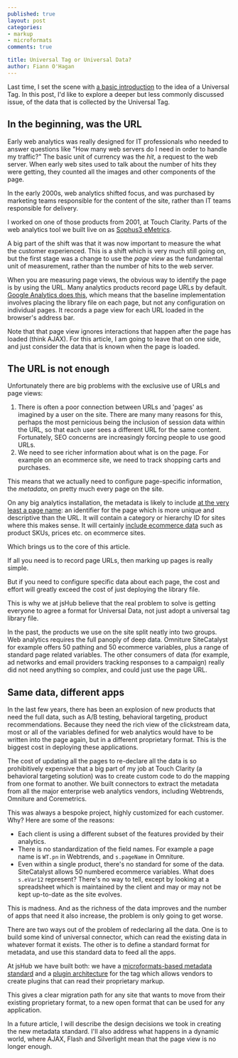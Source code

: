 ```yaml
---
published: true
layout: post
categories: 
- markup
- microformats
comments: true

title: Universal Tag or Universal Data?
author: Fiann O'Hagan
--- 
```


<div class="pullout note">
  <p>Last time, I set the scene with <a href="/blog/2009/10/16/what_is_a_universal_tag/">a basic introduction</a> to the idea of a Universal Tag. In this post, I'd like to explore a deeper but less commonly discussed issue, of the data that is collected by the Universal Tag.</p>
</div>

## In the beginning, was the URL ##

Early web analytics was really designed for IT professionals who needed to answer questions like "How many web servers do I need in order to handle my traffic?" The basic unit of currency was the *hit*, a request to the web server. When early web sites used to talk about the number of hits they were getting, they counted all the images and other components of the page.

In the early 2000s, web analytics shifted focus, and was purchased by marketing teams responsible for the content of the site, rather than IT teams responsible for delivery. 

I worked on one of those products from 2001, at Touch Clarity. Parts of the web analytics tool we built live on as [Sophus3 eMetrics][sophus].

 [sophus]: http://www.sophus3.co.uk/

A big part of the shift was that it was now important to measure the what the customer experienced. This is a shift which is very much still going on, but the first stage was a change to use the *page view* as the fundamental unit of measurement, rather than the number of hits to the web server.

When you are measuring page views, the obvious way to identify the page is by using the URL. Many analytics products record page URLs by default. [Google Analytics does this][ga], which means that the baseline implementation involves placing the library file on each page, but not any configuration on individual pages. It records a page view for each URL loaded in the browser's address bar.

 [ga]: http://www.google.com/support/googleanalytics/bin/answer.py?answer=66983#0.1.1_step4

Note that that page view ignores interactions that happen after the page has loaded (think AJAX). For this article, I am going to leave that on one side, and just consider the data that is known when the page is loaded.

## The URL is not enough ##

Unfortunately there are big problems with the exclusive use of URLs and page views:
 1. There is often a poor connection between URLs and 'pages' as imagined by a user on the site. There are many many reasons for this, perhaps the most pernicious being the inclusion of session data within the URL, so that each user sees a different URL for the same content. Fortunately, SEO concerns are increasingly forcing people to use good URLs.
 2. We need to see richer information about what is on the page. For example on an ecommerce site, we need to track shopping carts and purchases.

This means that we actually need to configure page-specific information, the *metadata*, on pretty much every page on the site.

On any big analytics installation, the metadata is likely to include [at the very least a page name][pn]: an identifier for the page which is more unique and descriptive than the URL. It will contain a category or hierarchy ID for sites where this makes sense. It will certainly [include ecommerce data][ecom] such as product SKUs, prices etc. on ecommerce sites.

 [pn]: http://www.webmetric.org/content/page_naming.php?jump_id=5678
 [ecom]: http://help.yahoo.com/l/us/yahoo/ywa/tracking/v5/ecomsite/ecomsite-01.html

Which brings us to the core of this article.

<div class="pullout warning">
  <p>If all you need is to record page URLs, then marking up pages is really simple.</p>
  <p>But if you need to configure specific data about each page, the cost and effort will greatly exceed the cost of just deploying the library file.</p>
</div>

This is why we at jsHub believe that the real problem to solve is getting everyone to agree a format for Universal Data, not just adopt a universal tag library file.

In the past, the products we use on the site split neatly into two groups. Web analytics requires the full panoply of deep data. Omniture SiteCatalyst for example offers 50 pathing and 50 ecommerce variables, plus a range of standard page related variables. The other consumers of data (for example, ad networks and email providers tracking responses to a campaign) really did not need anything so complex, and could just use the page URL.

## Same data, different apps ##

In the last few years, there has been an explosion of new products that need the full data, such as A/B testing, behavioral targeting, product recommendations. Because they need the rich view of the clickstream data, most or all of the variables defined for web analytics would have to be written into the page again, but in a different proprietary format. This is the biggest cost in deploying these applications.

The cost of updating all the pages to re-declare all the data is so prohibitively expensive that a big part of my job at Touch Clarity (a behavioral targeting solution) was to create custom code to do the mapping from one format to another. We built connectors to extract the metadata from all the major enterprise web analytics vendors, including Webtrends, Omniture and Coremetrics.

This was always a bespoke project, highly customized for each customer. Why? Here are some of the reasons:
 * Each client is using a different subset of the features provided by their analytics.
 * There is no standardization of the field names. For example a page name is `WT.pn` in Webtrends, and `s.pageName` in Omniture.
 * Even within a single product, there's no standard for some of the data. SiteCatalyst allows 50 numbered ecommerce variables. What does `s.eVar12` represent? There's no way to tell, except by looking at a spreadsheet which is maintained by the client and may or may not be kept up-to-date as the site evolves.

This is madness. And as the richness of the data improves and the number of apps that need it also increase, the problem is only going to get worse.

There are two ways out of the problem of redeclaring all the data. One is to build some kind of universal connector, which can read the existing data in whatever format it exists. The other is to define a standard format for metadata, and use this standard data to feed all the apps.

At jsHub we have built both: we have a [microformats-based metadata standard][hPage] and a [plugin architecture][arch] for the tag which allows vendors to create plugins that can read their proprietary markup.

 [hPage]: /projects/markup/
 [arch]: /projects/jshub/#plugin_architecture_and_extensibility

This gives a clear migration path for any site that wants to move from their existing proprietary format, to a new open format that can be used for any application.

In a future article, I will describe the design decisions we took in creating the new metadata standard. I'll also address what happens in a dynamic world, where AJAX, Flash and Silverlight mean that the page view is no longer enough.

